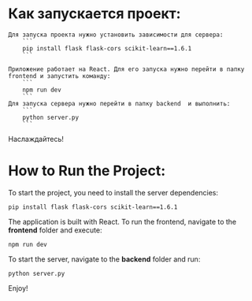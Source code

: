 # Как запускается проект:
    Для запуска проекта нужно установить зависимости для сервера:
        ```
        pip install flask flask-cors scikit-learn==1.6.1
        ```

    Приложение работает на React. Для его запуска нужно перейти в папку frontend и запустить команду:
        ```
        npm run dev
        ```
    Для запуска сервера нужно перейти в папку backend  и выполнить:
        ```
        python server.py
        ```
    
Наслаждайтесь!

# How to Run the Project:

To start the project, you need to install the server dependencies:

```
pip install flask flask-cors scikit-learn==1.6.1
```

The application is built with React. To run the frontend, navigate to the **frontend** folder and execute:

```
npm run dev
```

To start the server, navigate to the **backend** folder and run:

```
python server.py
```

Enjoy!
